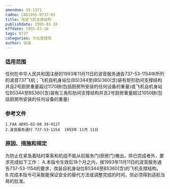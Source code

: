 ```yaml
---
amendno: 39-1371
cadno: CAD1995-B737-02
title: 改装飞机支撑结构
publishdate: 1995-03-10
effdate: 1995-03-16
tags: B737
categories: 华北管理局
author: 张森
---
```


### 适用范围 
任何在中华人民共和国注册的1993年11月11日的波音服务通告737-53-1154中所列的波音737飞机；飞机自机身站位(BS)344至(BS)360(含)装有矩形肋间支撑结构并且2号厨房重量超过1170磅(包括厨房所安装的任何设备的重量)或飞机自机身站位BS344至BS360(含)装有三角形肋间支撑结构并且2号厨房重量超过1050磅(包括厨房所安装的任何设备的重量)

### 参考文件
    1.FAA AD95-02-08 39-9127 
    2.波音服务通行 737-53-1154  1993年 11月 11日

### 原因、措施和规定 
为防止在紧急着陆时乘客和机组不能从前服务门(厨房门)撤出，除已完成者外，要求完成如下工作： 
    A.本指令生效后18个月之内，按1993年11月11日的波音服务通告737-53-1154的要求，改装自机身站位BS344至BS360(含)的飞机支撑结构。 
    B.完成本指令可采取能保证安全的替代方法或调整完成的时间，但必须得到适航当局的批准。

  
